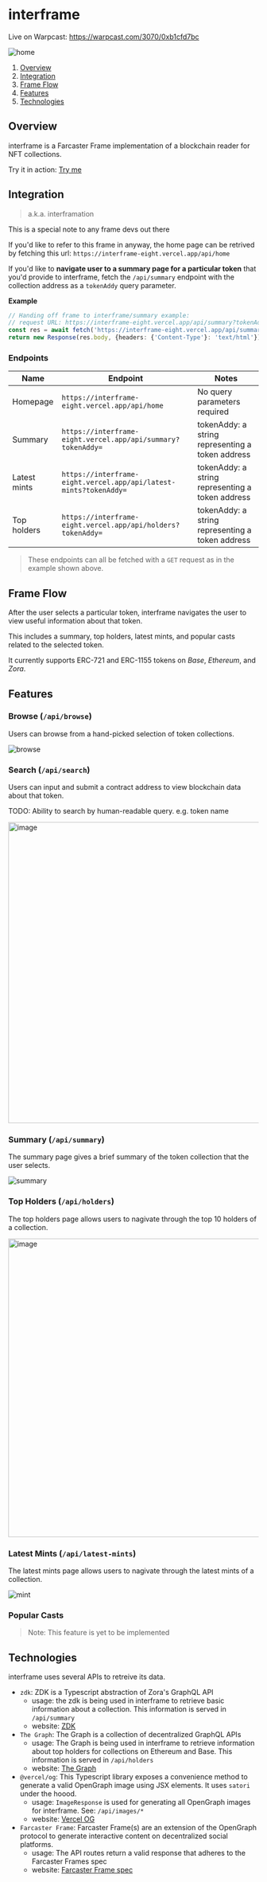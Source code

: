 # interframe

Live on Warpcast: https://warpcast.com/3070/0xb1cfd7bc

![home](https://github.com/eucalyptus-viminalis/interframe/assets/65995595/22988dc5-4704-4d71-84af-71818a0dc45b)

1. [Overview](https://github.com/eucalyptus-viminalis/interframe#overview)
2. [Integration](https://github.com/eucalyptus-viminalis/interframe#integration)
3. [Frame Flow](https://github.com/eucalyptus-viminalis/interframe#frame-flow)
4. [Features](https://github.com/eucalyptus-viminalis/interframe#features)
5. [Technologies](https://github.com/eucalyptus-viminalis/interframe#technnologies)

## Overview

interframe is a Farcaster Frame implementation of a blockchain reader for NFT collections.

Try it in action: [Try me](https://warpcast.com/3070/0xb1cfd7bc)

## Integration

> a.k.a. interframation

This is a special note to any frame devs out there

If you'd like to refer to this frame in anyway, the home page can be retrived by fetching this url:
`https://interframe-eight.vercel.app/api/home`

If you'd like to **navigate user to a summary page for a particular token** that you'd provide to interframe, fetch the `/api/summary` endpoint with the collection address as a `tokenAddy` query parameter.

**Example**
```ts
// Handing off frame to interframe/summary example:
// request URL: https://interframe-eight.vercel.app/api/summary?tokenAddy=0xb0349245e142635f0ea094e413502f6223d37cd7
const res = await fetch('https://interframe-eight.vercel.app/api/summary?tokenAddy=0xb0349245e142635f0ea094e413502f6223d37cd7)'
return new Response(res.body, {headers: {'Content-Type'}: 'text/html'})
```

### Endpoints

Name | Endpoint | Notes
-|-|-
Homepage | `https://interframe-eight.vercel.app/api/home` | No query parameters required
Summary | `https://interframe-eight.vercel.app/api/summary?tokenAddy=` | tokenAddy: a string representing a token address
Latest mints | `https://interframe-eight.vercel.app/api/latest-mints?tokenAddy=` | tokenAddy: a string representing a token address
Top holders | `https://interframe-eight.vercel.app/api/holders?tokenAddy=` | tokenAddy: a string representing a token address

> These endpoints can all be fetched with a `GET` request as in the example shown above.

## Frame Flow

After the user selects a particular token, interframe navigates the user to view useful information about that token.

This includes a summary, top holders, latest mints, and popular casts related to the selected token.

It currently supports ERC-721 and ERC-1155 tokens on *Base*, *Ethereum*, and *Zora*.

## Features

### Browse (`/api/browse`)

Users can browse from a hand-picked selection of token collections.

![browse](https://github.com/eucalyptus-viminalis/interframe/assets/65995595/441d02d8-d130-433f-b326-7867ea468d89)

### Search (`/api/search`)

Users can input and submit a contract address to view blockchain data about that token.

TODO: Ability to search by human-readable query. e.g. token name

<img width="605" alt="image" src="https://github.com/eucalyptus-viminalis/interframe/assets/65995595/7fcbb7a0-a2f9-47fc-99bd-835faab16833">


### Summary (`/api/summary`)

The summary page gives a brief summary of the token collection that the user selects.

![summary](https://github.com/eucalyptus-viminalis/interframe/assets/65995595/f3a524f8-47b0-4da5-aa75-b68f918b299c)


### Top Holders (`/api/holders`)

The top holders page allows users to nagivate through the top 10 holders of a collection.

<img width="600" alt="image" src="https://github.com/eucalyptus-viminalis/interframe/assets/65995595/6a7bead8-735d-4b7e-a10f-f918c7305aa3">



### Latest Mints (`/api/latest-mints`)

The latest mints page allows users to nagivate through the latest mints of a collection.

![mint](https://github.com/eucalyptus-viminalis/interframe/assets/65995595/d029d62d-d461-4477-99ce-403fd48886d3)


### Popular Casts

> Note: This feature is yet to be implemented

## Technologies

interframe uses several APIs to retreive its data.

- `zdk`: ZDK is a Typescript abstraction of Zora's GraphQL API
  - usage: the zdk is being used in interframe to retrieve basic information about a collection. This information is served in `/api/summary`
  - website: [ZDK](https://docs.zora.co/docs/zora-api/zdk)
- `The Graph`: The Graph is a collection of decentralized GraphQL APIs
  - usage: The Graph is being used in interframe to retrieve information about top holders for collections on Ethereum and Base. This information is served in `/api/holders`
  - website: [The Graph](https://thegraph.com/)
- `@vercel/og`: This Typescript library exposes a convenience method to generate a valid OpenGraph image using JSX elements. It uses `satori` under the hoood.
  - usage: `ImageResponse` is used for generating all OpenGraph images for interframe. See: `/api/images/*`
  - website: [Vercel OG](https://vercel.com/docs/functions/og-image-generation)
- `Farcaster Frame`: Farcaster Frame(s) are an extension of the OpenGraph protocol to generate interactive content on decentralized social platforms.
  - usage: The API routes return a valid response that adheres to the Farcaster Frames spec
  - website: [Farcaster Frame spec](https://docs.farcaster.xyz/reference/frames/spec)



